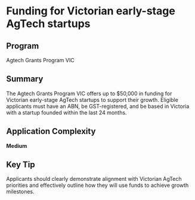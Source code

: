 # Funding for Victorian early-stage AgTech startups
  
## Program
Agtech Grants Program VIC

## Summary
The Agtech Grants Program VIC offers up to $50,000 in funding for Victorian early-stage AgTech startups to support their growth. Eligible applicants must have an ABN, be GST-registered, and be based in Victoria with a startup founded within the last 24 months.

## Application Complexity
**Medium**

## Key Tip
Applicants should clearly demonstrate alignment with Victorian AgTech priorities and effectively outline how they will use funds to achieve growth milestones.
